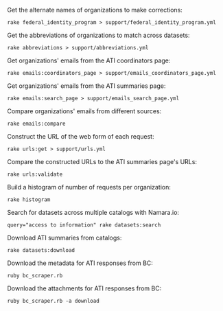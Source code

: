 Get the alternate names of organizations to make corrections:

    rake federal_identity_program > support/federal_identity_program.yml

Get the abbreviations of organizations to match across datasets:

    rake abbreviations > support/abbreviations.yml

Get organizations' emails from the ATI coordinators page:

    rake emails:coordinators_page > support/emails_coordinators_page.yml

Get organizations' emails from the ATI summaries page:

    rake emails:search_page > support/emails_search_page.yml

Compare organizations' emails from different sources:

    rake emails:compare

Construct the URL of the web form of each request:

    rake urls:get > support/urls.yml

Compare the constructed URLs to the ATI summaries page's URLs:

    rake urls:validate

Build a histogram of number of requests per organization:

    rake histogram

Search for datasets across multiple catalogs with Namara.io:

    query="access to information" rake datasets:search

Download ATI summaries from catalogs:

    rake datasets:download

Download the metadata for ATI responses from BC:

    ruby bc_scraper.rb

Download the attachments for ATI responses from BC:

    ruby bc_scraper.rb -a download
